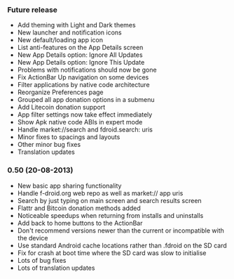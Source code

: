 ### Future release

* Add theming with Light and Dark themes
* New launcher and notification icons
* New default/loading app icon
* List anti-features on the App Details screen
* New App Details option: Ignore All Updates
* New App Details option: Ignore This Update
* Problems with notifications should now be gone
* Fix ActionBar Up navigation on some devices
* Filter applications by native code architecture
* Reorganize Preferences page
* Grouped all app donation options in a submenu
* Add Litecoin donation support
* App filter settings now take effect immediately
* Show Apk native code ABIs in expert mode
* Handle market://search and fdroid.search: uris
* Minor fixes to spacings and layouts
* Other minor bug fixes
* Translation updates

### 0.50 (20-08-2013)

* New basic app sharing functionality
* Handle f-droid.org web repo as well as market:// app uris
* Search by just typing on main screen and search results screen
* Flattr and Bitcoin donation methods added
* Noticeable speedups when returning from installs and uninstalls
* Add back to home buttons to the ActionBar
* Don't recommend versions newer than the current or incompatible with the device
* Use standard Android cache locations rather than .fdroid on the SD card
* Fix for crash at boot time where the SD card was slow to initialise
* Lots of bug fixes
* Lots of translation updates
